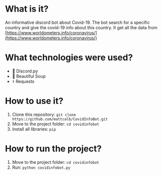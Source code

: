 # What is it?
 An informative discord bot about Covid-19. The bot search for a specific country and give the covid-19 info about this country. It get all the data from [https://www.worldometers.info/coronavirus/](https://www.worldometers.info/coronavirus/)
# What technologies were used?
- 🐍 Discord.py
- 🍲 Beautiful Soup
- ⚕️ Requests
# How to use it?
1. Clone this repository: `git clone https://github.com/mattcalb/CovidInfoBot.git`
2. Move to the project folder: `cd covidinfobot`
3. Install all libraries: `pip`
# How to run the project?
1. Move to the project folder: `cd covidinfobot`
2. Run: `python covidinfobot.py`

 
